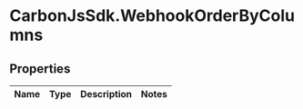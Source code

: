 # CarbonJsSdk.WebhookOrderByColumns

## Properties

Name | Type | Description | Notes
------------ | ------------- | ------------- | -------------


